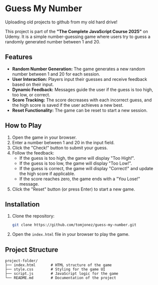 # Guess My Number

Uploading old projects to github from my old hard drive!

This project is part of the **"The Complete JavaScript Course 2025"** on Udemy. It is a simple number-guessing game where users try to guess a randomly generated number between 1 and 20.

## Features

- **Random Number Generation:** The game generates a new random number between 1 and 20 for each session.
- **User Interaction:** Players input their guesses and receive feedback based on their input.
- **Dynamic Feedback:** Messages guide the user if the guess is too high, too low, or correct.
- **Score Tracking:** The score decreases with each incorrect guess, and the high score is saved if the user achieves a new best.
- **Reset Functionality:** The game can be reset to start a new session.

## How to Play

1. Open the game in your browser.
2. Enter a number between 1 and 20 in the input field.
3. Click the "Check!" button to submit your guess.
4. Follow the feedback:
   - If the guess is too high, the game will display "Too High!".
   - If the guess is too low, the game will display "Too Low!".
   - If the guess is correct, the game will display "Correct!" and update the high score if applicable.
   - If the score reaches zero, the game ends with a "You Lose!" message.
5. Click the "Reset" button (or press Enter) to start a new game.

## Installation

1. Clone the repository:
   ```bash
   git clone https://github.com/tomjonez/guess-my-number.git
   ```
2. Open the `index.html` file in your browser to play the game.

## Project Structure

```
project-folder/
├── index.html       # HTML structure of the game
├── style.css        # Styling for the game UI
├── script.js        # JavaScript logic for the game
└── README.md        # Documentation of the project
```


